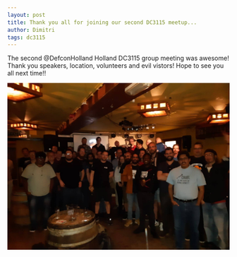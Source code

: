 ```yaml
---
layout: post
title: Thank you all for joining our second DC3115 meetup...
author: Dimitri 
tags: dc3115
---
```

The second @DefconHolland Holland DC3115 group meeting was awesome! Thank you speakers, location, volunteers and evil vistors! Hope to see you all next time!!

![DC3115 24 May picture](/assets/images/dc3115_meetup_2.jpg)